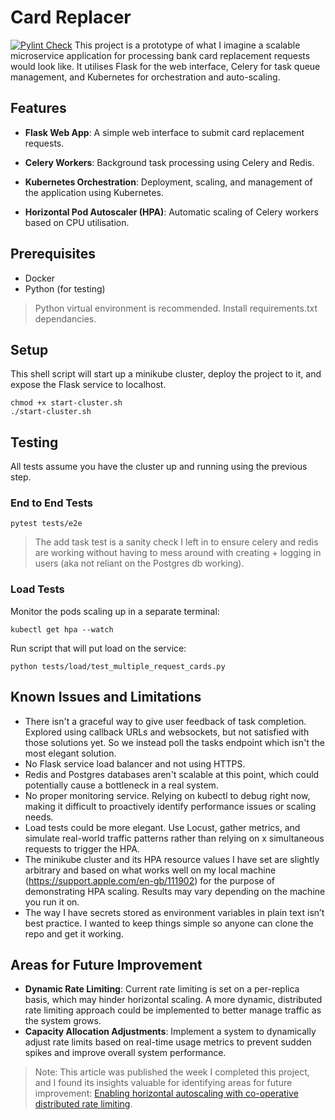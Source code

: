 # Card Replacer
[![Pylint Check](https://github.com/jamesdean308/card-replacer/actions/workflows/pylint-check.yml/badge.svg)](https://github.com/jamesdean308/card-replacer/actions/workflows/pylint-check.yml)
This project is a prototype of what I imagine a scalable microservice application for processing bank card replacement requests would look like. It utilises Flask for the web interface, Celery for task queue management, and Kubernetes for orchestration and auto-scaling.

## Features

-  **Flask Web App**: A simple web interface to submit card replacement requests.

-  **Celery Workers**: Background task processing using Celery and Redis.

-  **Kubernetes Orchestration**: Deployment, scaling, and management of the application using Kubernetes.

-  **Horizontal Pod Autoscaler (HPA)**: Automatic scaling of Celery workers based on CPU utilisation.

  

## Prerequisites
- Docker
- Python (for testing)
> Python virtual environment is recommended. Install requirements.txt dependancies. 
## Setup

This shell script will start up a minikube cluster, deploy the project to it, and expose the Flask service to localhost.
```
chmod +x start-cluster.sh
./start-cluster.sh
```

## Testing
All tests assume you have the cluster up and running using the previous step.

### End to End Tests

```
pytest tests/e2e
```
> The add task test is a sanity check I left in to ensure celery and redis are working without having to mess around with creating + logging in users (aka not reliant on the Postgres db working).

### Load Tests
Monitor the pods scaling up in a separate terminal:
```
kubectl get hpa --watch
```
Run script that will put load on the service:
```
python tests/load/test_multiple_request_cards.py
```

## Known Issues and Limitations
- There isn't a graceful way to give user feedback of task completion. Explored using callback URLs and websockets, but not satisfied with those solutions yet. So we instead poll the tasks endpoint which isn't the most elegant solution.
- No Flask service load balancer and not using HTTPS.
- Redis and Postgres databases aren't scalable at this point, which could potentially cause a bottleneck in a real system.
- No proper monitoring service. Relying on kubectl to debug right now, making it difficult to proactively identify performance issues or scaling needs.
- Load tests could be more elegant. Use Locust, gather metrics, and simulate real-world traffic patterns rather than relying on x simultaneous requests to trigger the HPA.
- The minikube cluster and its HPA resource values I have set are slightly arbitrary and based on what works well on my local machine (https://support.apple.com/en-gb/111902) for the purpose of demonstrating HPA scaling. Results may vary depending on the machine you run it on.
- The way I have secrets stored as environment variables in plain text isn’t best practice. I wanted to keep things simple so anyone can clone the repo and get it working.

## Areas for Future Improvement
- **Dynamic Rate Limiting**: Current rate limiting is set on a per-replica basis, which may hinder horizontal scaling. A more dynamic, distributed rate limiting approach could be implemented to better manage traffic as the system grows.
- **Capacity Allocation Adjustments**: Implement a system to dynamically adjust rate limits based on real-time usage metrics to prevent sudden spikes and improve overall system performance.
> Note: This article was published the week I completed this project, and I found its insights valuable for identifying areas for future improvement: [Enabling horizontal autoscaling with co-operative distributed rate limiting](https://monzo.com/blog/distributed-rate-limiting).